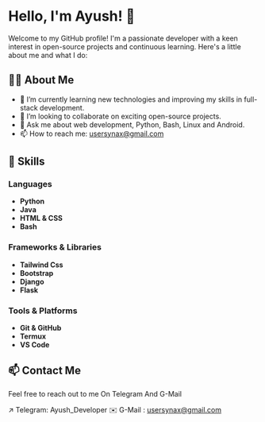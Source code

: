 # Hello, I'm Ayush! 👋

Welcome to my GitHub profile! I'm a passionate developer with a keen interest in open-source projects and continuous learning. Here's a little about me and what I do:

## 🧑‍💻 About Me

- 🌱 I’m currently learning new technologies and improving my skills in full-stack development.
- 👯 I’m looking to collaborate on exciting open-source projects.
- 💬 Ask me about web development, Python, Bash, Linux and Android.
- 📫 How to reach me: usersynax@gmail.com

## 🚀 Skills

### Languages
- **Python**
- **Java**
- **HTML & CSS**
- **Bash**

### Frameworks & Libraries
- **Tailwind Css**
- **Bootstrap**
- **Django**
- **Flask**

### Tools & Platforms
- **Git & GitHub**
- **Termux**
- **VS Code**

## 📫 Contact Me

Feel free to reach out to me On Telegram And G-Mail

↗️ Telegram: Ayush_Developer
✉️ G-Mail : usersynax@gmail.com

